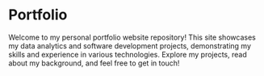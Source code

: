 # Portfolio
Welcome to my personal portfolio website repository! This site showcases my data analytics and software development projects, demonstrating my skills and experience in various technologies. Explore my projects, read about my background, and feel free to get in touch!
